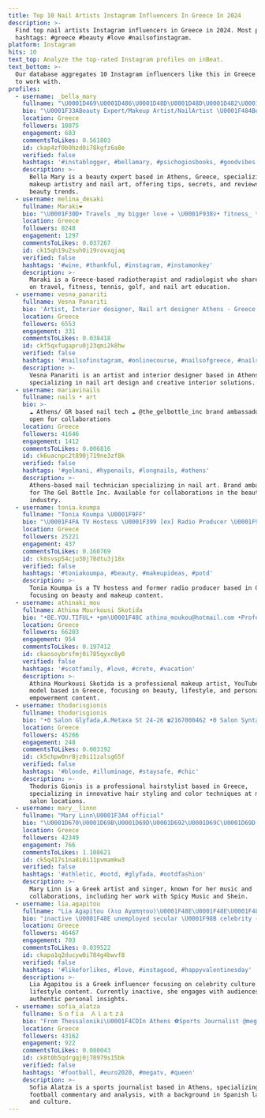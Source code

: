 ```yaml
---
title: Top 10 Nail Artists Instagram Influencers In Greece In 2024
description: >-
  Find top nail artists Instagram influencers in Greece in 2024. Most popular
  hashtags: #greece #beauty #love #nailsofinstagram.
platform: Instagram
hits: 10
text_top: Analyze the top-rated Instagram profiles on inBeat.
text_bottom: >-
  Our database aggregates 10 Instagram influencers like this in Greece for you
  to work with.
profiles:
  - username: _bella_mary
    fullname: "\U0001D469\U0001D486\U0001D48D\U0001D48D\U0001D482\U0001D474\U0001D482\U0001D493\U0001D49A \U0001F33A \U0001F4CDΑthens Greece"
    bio: "\U0001F33ABeauty Expert/Μakeup Artist/NailArtist \U0001F484Beauty Tips,Secrets,Review \U0001F4E7ampapadak@gmail.com \U0001F53BMY NEW YOUTUBE VIDEO\U0001F53B"
    location: Greece
    followers: 10875
    engagement: 683
    commentsToLikes: 0.561803
    id: ckap4zf0b9hzd0i78kgfz6a8e
    verified: false
    hashtags: '#instablogger, #bellamary, #psichogiosbooks, #goodvibes'
    description: >-
      Bella Mary is a beauty expert based in Athens, Greece, specializing in
      makeup artistry and nail art, offering tips, secrets, and reviews on
      beauty trends.
  - username: melina_desaki
    fullname: Maraki❤
    bio: "\U0001F30D• Travels _my bigger love ✈ \U0001F938‍♀️• fitness_ tennis_golf❤ \U0001F469‍⚕️•Radiotherapist _Radiologist \U0001F485•Nailartist educator \U0001F4CD•Athens\U0001F1EC\U0001F1F7 \U0001F363•Sushi \U0001F3A7•Deep house"
    location: Greece
    followers: 8248
    engagement: 1297
    commentsToLikes: 0.037267
    id: ck15qh19u2suh0i19rovxqjaq
    verified: false
    hashtags: '#wine, #thankful, #instagram, #instamonkey'
    description: >-
      Maraki is a Greece-based radiotherapist and radiologist who shares content
      on travel, fitness, tennis, golf, and nail art education.
  - username: vesna_panariti
    fullname: Vesna Panariti
    bio: 'Artist, Interior designer, Nail art designer Athens - Greece'
    location: Greece
    followers: 6553
    engagement: 331
    commentsToLikes: 0.038418
    id: ckf5qxfugapru0j23qmi2k8hw
    verified: false
    hashtags: '#nailsofinstagram, #onlinecourse, #nailsofgreece, #nailsmaster'
    description: >-
      Vesna Panariti is an artist and interior designer based in Athens, Greece,
      specializing in nail art design and creative interior solutions.
  - username: mariavinails
    fullname: nails • art
    bio: >-
      ☁️ Athens/ GR based nail tech ☁️ @the_gelbottle_inc brand ambassador ☁️
      open for collaborations
    location: Greece
    followers: 41646
    engagement: 1412
    commentsToLikes: 0.006816
    id: ck6uacnpc2t890j719ne3zf8k
    verified: false
    hashtags: '#gelmani, #hypenails, #longnails, #athens'
    description: >-
      Athens-based nail technician specializing in nail art. Brand ambassador
      for The Gel Bottle Inc. Available for collaborations in the beauty
      industry.
  - username: tonia.koumpa
    fullname: "Tonia Koumpa \U0001F9FF"
    bio: "\U0001F4FA TV Hostess \U0001F399 [ex] Radio Producer \U0001F981 #instahusband @madeinath"
    location: Greece
    followers: 25221
    engagement: 437
    commentsToLikes: 0.160769
    id: ck8svsp54cju30j78dtu3j18x
    verified: false
    hashtags: '#toniakoumpa, #beauty, #makeupideas, #potd'
    description: >-
      Tonia Koumpa is a TV hostess and former radio producer based in Greece,
      focusing on beauty and makeup content.
  - username: athinaki_mou
    fullname: Athina Mourkousi Skotida
    bio: "•BE.YOU.TIFUL• •pm\U0001F48C athina_moukou@hotmail.com •Professional MakeUp Artist / YouTuber / model / Image Maker / mama ♥️ ⬇️NEW BE.YOU.TIFUL VIDEO⬇️"
    location: Greece
    followers: 66203
    engagement: 954
    commentsToLikes: 0.197412
    id: ckaosoybrsfmj0i785qyxc8y0
    verified: false
    hashtags: '#scotfamily, #love, #crete, #vacation'
    description: >-
      Athina Mourkousi Skotida is a professional makeup artist, YouTuber, and
      model based in Greece, focusing on beauty, lifestyle, and personal
      empowerment content.
  - username: thodorisgionis
    fullname: thodorisgionis
    bio: "•Θ Salon Glyfada,A.Metaxa St 24-26 ☎️2167000462 •Θ Salon Syntagma,Ermou St 34 ☎️2111151938 •Barbiere,A.Metaxa St 24-26 ☎️2111113724 \U0001F4F26974718914"
    location: Greece
    followers: 45266
    engagement: 248
    commentsToLikes: 0.003192
    id: ck5chpw0nr8jz0i11zalsg65f
    verified: false
    hashtags: '#blonde, #illuminage, #staysafe, #chic'
    description: >-
      Thodoris Gionis is a professional hairstylist based in Greece,
      specializing in innovative hair styling and color techniques at multiple
      salon locations.
  - username: mary__linnn
    fullname: "Mary Linn\U0001F3A4 official"
    bio: "\U0001D670\U0001D69B\U0001D69D\U0001D692\U0001D69C\U0001D69D / \U0001D682\U0001D692\U0001D697\U0001D690\U0001D68E\U0001D69B @sheinofficial code \U0001D7ED\U0001D7F5\U0001D5FA\U0001D5EE\U0001D5FF\U0001D606\U0001D5DF\U0001D7ED\U0001D7F1 for 15% off ❤️ \U0001F3BC \"Μου Γελάς\" | @spicymusic_official DM \U0001F4E9 for Collaboration |"
    location: Greece
    followers: 42349
    engagement: 766
    commentsToLikes: 1.108621
    id: ck5q417s1na8i0i11pvmamkw3
    verified: false
    hashtags: '#athletic, #ootd, #glyfada, #ootdfashion'
    description: >-
      Mary Linn is a Greek artist and singer, known for her music and
      collaborations, including her work with Spicy Music and Shein.
  - username: lia.agapitou
    fullname: "Lia Agapitou (λια Αγαπητου)\U0001F48E\U0001F48E\U0001F48E"
    bio: "inactive \U0001F48E unemployed secular \U0001F98B celebrity ⭐️ influencer \U0001F4A5♥️"
    location: Greece
    followers: 46467
    engagement: 703
    commentsToLikes: 0.039522
    id: ckapa1q2ducyw0i784g4bwvf8
    verified: false
    hashtags: '#likeforlikes, #love, #instagood, #happyvalentinesday'
    description: >-
      Lia Agapitou is a Greek influencer focusing on celebrity culture and
      lifestyle content. Currently inactive, she engages with audiences through
      authentic personal insights.
  - username: sofia_alatza
    fullname: Ｓｏｆíａ　Ａｌａｔｚá
    bio: "From Thessaloniki\U0001F4CDIn Athens ⚽️Sports Journalist @megatvcom \U0001F451 «QUEEN ΜΠΑΛΑΤΖΑ» @kingbetgr \U0001F393 Spanish Language & Culture ⛳️Football Referee"
    location: Greece
    followers: 43162
    engagement: 922
    commentsToLikes: 0.080043
    id: ck8t0b5qdrgqj0j78979s15bk
    verified: false
    hashtags: '#football, #euro2020, #megatv, #queen'
    description: >-
      Sofia Alatza is a sports journalist based in Athens, specializing in
      football commentary and analysis, with a background in Spanish language
      and culture.
---
```


